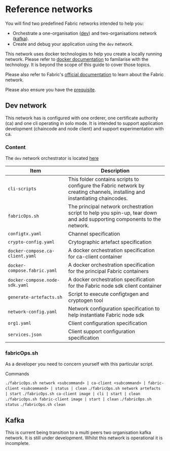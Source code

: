 # Reference networks

You will find two predefined Fabric networks intended to help you:

* Orchestrate a one-organisation ([dev](../reference/networks/dev)) and two-organisations network ([kafka](../reference/networks/kafka)).
* Create and debug your application using the `dev` network.

This network uses docker technologies to help you create a locally running network. Please refer to [docker documentation](https://docs.docker.com/) to familarise with the technology. It is beyond the scope of this guide to cover those topics.

Please also refer to Fabric's [official documentation](https://hyperledger-fabric.readthedocs.io/en/release-1.4/blockchain.html) to learn about the Fabric network. 

Please also ensure you have the [prequisite](./introduction.md#prequisite).

## Dev network

This network has is configured with one orderer, one certificate authority (ca) and one cli operating in solo mode. It is intended to support application development (chaincode and node client) and support experimentation with ca.

### Content

The `dev` network orchestrator is located [here](../reference/networks/dev)

| Item | Description |
| --- | --- |
| `cli-scripts` | This folder contains scripts to configure the Fabric network by creating channels, installing and instantiating chaincodes. |
| `fabricOps.sh` | The principal network orchestration script to help you spin-up, tear down and add supporting components to the network. |
| `configtx.yaml` | Channel specification |
| `crypto-config.yaml` | Crytographic artefact specification |
| `docker-compose.ca-client.yaml` | A docker orchestration specification for ca-client container |
| `docker-compose.fabric.yaml` | A docker orchestration specification for the principal Fabric containers  |
| `docker-compose.node-sdk.yaml` | A docker orchestration specification for the Fabric node sdk client container |
| `generate-artefacts.sh` | Script to execute configtxgen and cryptogen tool |
| `network-config.yaml` | Network configuration specification to help instantiate Fabric node sdk |
| `org1.yaml` | Client configuration specification |
| `services.json` | Client support configuration specification |

### fabricOps.sh

As a developer you need to concern yourself with this particular script.

Commands

`./fabricOps.sh network <subcommand> | ca-client <subcommand> | fabric-client <subcommand> | status | clean`
`./fabricOps.sh network artefacts | start`
`./fabricOps.sh ca-client image | cli | start | clean`
`./fabricOps.sh fabric-client image | start | clean`
`./fabricOps.sh status`
`./fabricOps.sh clean`


## Kafka

This is current being transition to a multi peers two organisation kafka network. It is still under development. Whilst this network is operational it is incomplete.